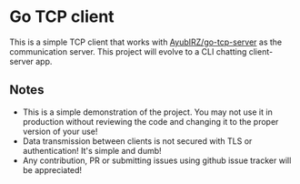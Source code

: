 # Go TCP client

This is a simple TCP client that works with [AyubIRZ/go-tcp-server](https://github.com/AyubIRZ/go-tcp-server) as the communication server.
This project will evolve to a CLI chatting client-server app.

## Notes
- This is a simple demonstration of the project. You may not use it in production without reviewing the code and changing it to the proper version of your use!
- Data transmission between clients is not secured with TLS or authentication! It's simple and dumb!
-  Any contribution, PR or submitting issues using github issue tracker will be appreciated!